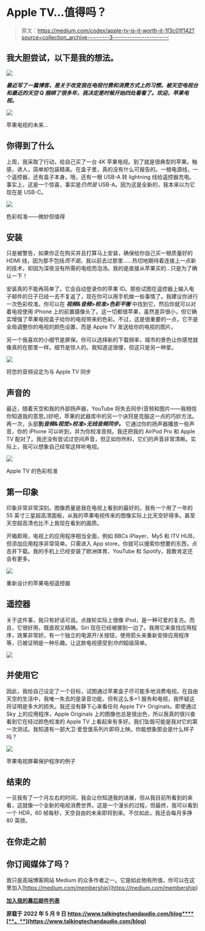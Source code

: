 # Apple TV…值得吗？

> 原文：<https://medium.com/codex/apple-tv-is-it-worth-it-1f3c01f142?source=collection_archive---------3----------------------->

## 我大胆尝试，以下是我的想法。

![](img/6692e51c19b4025162e12ff355d804bf.png)

***最近写了一篇博客，是关于改变我在电视付费和消费方式上的习惯。被天空电视台和最近的天空 Q 捆绑了很多年，我决定是时候开始四处看看了。欢迎，苹果电视。***

![](img/c6fe6d06bee6713894f8a20bc0a43224.png)

苹果电视的未来…

## 你得到了什么

上周，我采取了行动，给自己买了一台 4K 苹果电视。到了就是很典型的苹果。触感，诱人，简单却包装精美。在盒子里，真的没有什么可报告的。一根电源线，一个遥控器，还有盒子本身。哦，还有一根 USB-A 转 lightning 线给遥控器充电。事实上，这是一个惊喜，事实是*仍然是* USB-A。因为这是全新的，我本来以为它现在是 USB-C。

![](img/8c5a47c8ff8a59822af134260e47a13c.png)

色彩校准——微妙但值得

## 安装

只是被警告，如果你正在购买并且打算马上安装，确保给你自己买一根质量好的 HDMI 线，因为那不包括*而不是*。我以前去过那里……热切地期待着连接上一点新的技术，却因为深夜没有所需的电缆而泡汤。我的是直接从苹果买的…只是为了确认一下！

安装真的不能再简单了。它会自动登录你的苹果 ID。那些试图在遥控器上输入电子邮件的日子已经一去不复返了，现在你可以用手机做一些事情了。我建议你进行一次色彩校准。你可以在 ***视频&音频>校准>色彩平衡*** 中找到它，然后你就可以对着电视使用 iPhone 上的前置摄像头了。这一切都很苹果，虽然差异很小，但它确实增强了苹果电视盒子给你的电视带来的色彩。不过，这是很重要的一点，它不是全局调整你的电视的颜色设置，而是 Apple TV 发送给你的电视的图片。

另一个我喜欢的小细节是屏保。你可以选择新的下载频率，城市的景色让你感觉就像真的在那里一样。细节是惊人的。我知道这很傻，但这只是另一种爱。

![](img/6072f00037e62ef434ad8abb1e08d784.png)

将您的音频设定为与 Apple TV 同步

## 声音的

最近，随着天空和我的外部扬声器，YouTube 将失去同步(音频和图片——我相信你知道我的意思。)好吧，苹果的武器库中的另一个诀窍是克服这一点的巧妙方法。再一次，头部**到*音频&视觉>校准>无线音频同步。*** 它通过你的扬声器播放一些声音，你的 iPhone 可以听到，并为你校准音频。我还把我的 AirPod Pro 和 Apple TV 配对了。我还没有尝试过空间声音，但正如你所料，它们的声音非常清晰。实际上，我可以想象自己经常这样听电视。

![](img/0c1193774f9931e2996843778d05c61a.png)

Apple TV 的色彩校准

## 第一印象

印象非常非常深刻。图像质量是我在电视上看到的最好的。我有一个用了一年的 55 英寸三星超高清面板，从我的苹果电视传来的图像实际上比天空好得多。甚至天空超高清也比不上我现在看到的画质。

开箱即用，电视上的应用程序相当全面，例如 BBCs iPlayer、My5 和 ITV HUB，但添加应用程序非常简单。只需进入 App store，你就可以搜索你想要的东西，点击并下载。我的手机上已经安装了欧洲体育、YouTube 和 Spotify，我敢肯定还会有更多。

![](img/cd89c214a802eaf9d8ae76331e38eae5.png)

重新设计的苹果电视遥控器

## 遥控器

关于这件事，我只有好话可说。点拨轮实际上很像 iPod，是一种可爱的复古。而且，它很好用，既直观又精确。Siri 现在已经被挪到一边了。我用它来查找应用程序，效果非常好。有一个独立的电源开/关按钮，使用箭头来重新安排应用程序等，已被证明是一种乐趣。让这款电视感受到*你的*超级简单。

![](img/25af89a8c30225f4a8a2ecf81fb7352c.png)

## 并使用它

因此，我给自己设定了一个目标，试图通过苹果盒子尽可能多地消费电视。在自由天空的生活中，我唯一失去的是录音功能，但有这么多+1 服务和电视，我怀疑这将证明是多大的损失。我还没有静下心来看任何 Apple TV+ Originals。即使通过 Sky 上的应用程序，Apple Originals 上的图像也总是很出色，所以我真的很兴奋看到它在经过颜色校准的 Apple TV 上看起来有多好。我们坠毁可能是我对它的第一次测试。我知道有一部大卫·爱登堡系列片即将上映。你能想象那会是什么样子吗？

![](img/36bec5cee391aa49a6abb3a08587b4e6.png)

苹果电视屏幕保护程序的例子

## 结束的

一旦我有了一个月左右的时间，我会让你知道我的进展，但从我目前所看到的来看，这就像一个全新的电视消费世界。这是一个漫长的过程，但最终，我可以看到一个 HDR，60 帧每秒，天空自由的未来即将到来。不仅如此，我还会每月多挣 80 英镑。

## 在你走之前

## 你订阅媒体了吗？

我只是高端博客网站 Medium 的众多作者之一。它是如此物有所值，你可以在这里加入[https://medium.com/membership](https://medium.com/membership)

[**加入我的幕后邮件列表**](https://www.talkingtechandaudio.com)

**原载于 2022 年 5 月 9 日 https://www.talkingtechandaudio.com/blog****[**。**](https://www.talkingtechandaudio.com/blog)**